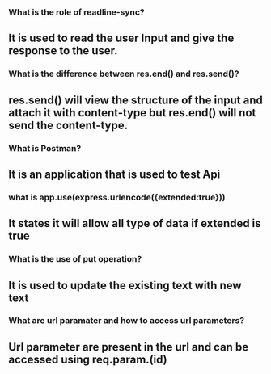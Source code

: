 ### What is the role of readline-sync?
## It is used to read the user Input and give the response to the user.

### What is the difference between res.end() and res.send()?
## res.send() will view the structure of the input and attach it with content-type but res.end() will not send the content-type.

### What is Postman?
## It is an application that is used to test Api

### what is app.use(express.urlencode({extended:true}))
## It states it will allow all type of data if extended is true

### What is the use of put operation?
## It is used to update the existing text with new text

### What are url paramater and how to access url parameters?
## Url parameter are present in the url and can be accessed using req.param.(id)